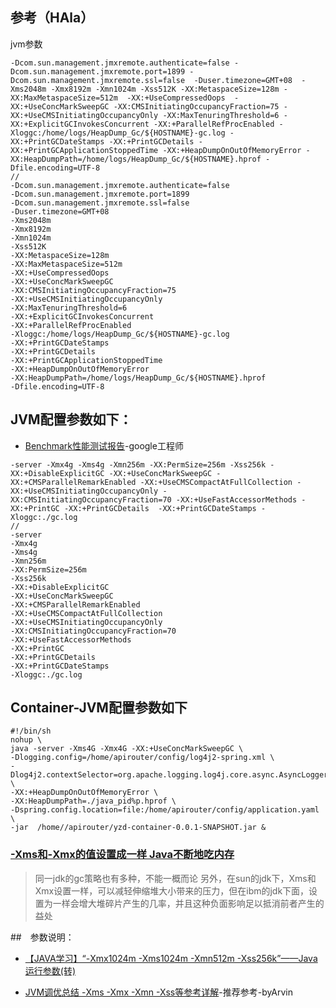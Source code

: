 ## 参考（HAla）
jvm参数
```
-Dcom.sun.management.jmxremote.authenticate=false -Dcom.sun.management.jmxremote.port=1899 -Dcom.sun.management.jmxremote.ssl=false  -Duser.timezone=GMT+08  -Xms2048m -Xmx8192m -Xmn1024m -Xss512K -XX:MetaspaceSize=128m -XX:MaxMetaspaceSize=512m  -XX:+UseCompressedOops  -XX:+UseConcMarkSweepGC -XX:CMSInitiatingOccupancyFraction=75 -XX:+UseCMSInitiatingOccupancyOnly -XX:MaxTenuringThreshold=6 -XX:+ExplicitGCInvokesConcurrent -XX:+ParallelRefProcEnabled -Xloggc:/home/logs/HeapDump_Gc/${HOSTNAME}-gc.log -XX:+PrintGCDateStamps -XX:+PrintGCDetails -XX:+PrintGCApplicationStoppedTime -XX:+HeapDumpOnOutOfMemoryError -XX:HeapDumpPath=/home/logs/HeapDump_Gc/${HOSTNAME}.hprof -Dfile.encoding=UTF-8
//
-Dcom.sun.management.jmxremote.authenticate=false 
-Dcom.sun.management.jmxremote.port=1899 
-Dcom.sun.management.jmxremote.ssl=false  
-Duser.timezone=GMT+08  
-Xms2048m 
-Xmx8192m 
-Xmn1024m 
-Xss512K 
-XX:MetaspaceSize=128m 
-XX:MaxMetaspaceSize=512m  
-XX:+UseCompressedOops  
-XX:+UseConcMarkSweepGC 
-XX:CMSInitiatingOccupancyFraction=75 
-XX:+UseCMSInitiatingOccupancyOnly 
-XX:MaxTenuringThreshold=6 
-XX:+ExplicitGCInvokesConcurrent 
-XX:+ParallelRefProcEnabled 
-Xloggc:/home/logs/HeapDump_Gc/${HOSTNAME}-gc.log 
-XX:+PrintGCDateStamps 
-XX:+PrintGCDetails 
-XX:+PrintGCApplicationStoppedTime 
-XX:+HeapDumpOnOutOfMemoryError 
-XX:HeapDumpPath=/home/logs/HeapDump_Gc/${HOSTNAME}.hprof 
-Dfile.encoding=UTF-8

```
## JVM配置参数如下：
- [Benchmark性能测试报告](https://github.com/wangzheng0822/ratelimiter4j/wiki/2.-Benchmark%E6%80%A7%E8%83%BD%E6%B5%8B%E8%AF%95%E6%8A%A5%E5%91%8A)-google工程师
```
-server -Xmx4g -Xms4g -Xmn256m -XX:PermSize=256m -Xss256k -XX:+DisableExplicitGC -XX:+UseConcMarkSweepGC -XX:+CMSParallelRemarkEnabled -XX:+UseCMSCompactAtFullCollection -XX:+UseCMSInitiatingOccupancyOnly -XX:CMSInitiatingOccupancyFraction=70 -XX:+UseFastAccessorMethods -XX:+PrintGC -XX:+PrintGCDetails  -XX:+PrintGCDateStamps -Xloggc:./gc.log
//
-server
-Xmx4g 
-Xms4g 
-Xmn256m 
-XX:PermSize=256m 
-Xss256k 
-XX:+DisableExplicitGC 
-XX:+UseConcMarkSweepGC 
-XX:+CMSParallelRemarkEnabled 
-XX:+UseCMSCompactAtFullCollection 
-XX:+UseCMSInitiatingOccupancyOnly 
-XX:CMSInitiatingOccupancyFraction=70 
-XX:+UseFastAccessorMethods 
-XX:+PrintGC 
-XX:+PrintGCDetails  
-XX:+PrintGCDateStamps 
-Xloggc:./gc.log
```
## Container-JVM配置参数如下
```
#!/bin/sh
nohup \
java -server -Xms4G -Xmx4G -XX:+UseConcMarkSweepGC \
-Dlogging.config=/home/apirouter/config/log4j2-spring.xml \
-Dlog4j2.contextSelector=org.apache.logging.log4j.core.async.AsyncLoggerContextSelector \
-XX:+HeapDumpOnOutOfMemoryError \
-XX:HeapDumpPath=./java_pid%p.hprof \
-Dspring.config.location=file:/home/apirouter/config/application.yaml  \
-jar  /home//apirouter/yzd-container-0.0.1-SNAPSHOT.jar &

```

### [-Xms和-Xmx的值设置成一样 Java不断地吃内存](https://blog.csdn.net/Truong/article/details/71126868)

> 同一jdk的gc策略也有多种，不能一概而论
  另外，在sun的jdk下，Xms和Xmx设置一样，可以减轻伸缩堆大小带来的压力，但在ibm的jdk下面，设置为一样会增大堆碎片产生的几率，并且这种负面影响足以抵消前者产生的益处 

##　参数说明：
- [【JAVA学习】“-Xmx1024m -Xms1024m -Xmn512m -Xss256k”——Java运行参数(转)](https://blog.csdn.net/a503921892/article/details/39048889)

- [JVM调优总结 -Xms -Xmx -Xmn -Xss等参考详解](https://www.cnblogs.com/likehua/p/3369823.html)-推荐参考-byArvin